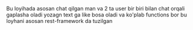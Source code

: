 Bu loyihada asosan chat qilgan man va 2 ta user bir biri bilan chat orqali gaplasha oladi yozagn text ga like bosa oladi va ko'plab functions bor
bu loyhani asosan rest-framework da tuzilgan 
